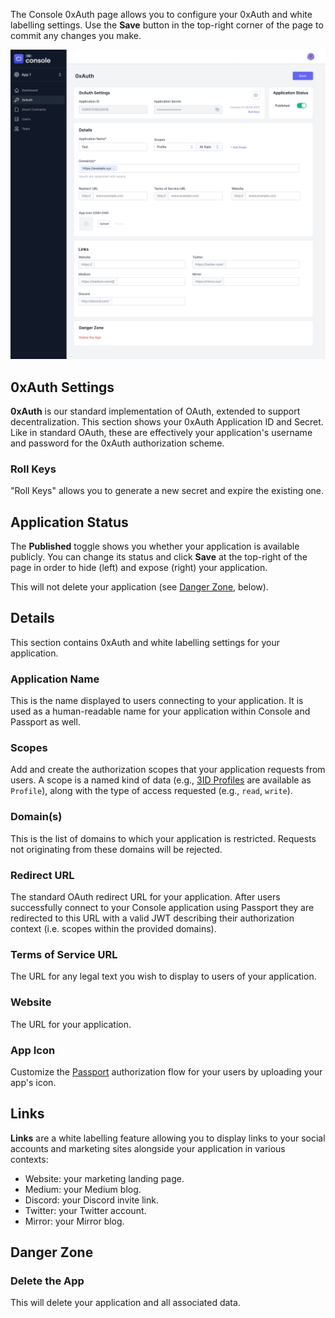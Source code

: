 The Console 0xAuth page allows you to configure your 0xAuth and white labelling
settings. Use the **Save** button in the top-right corner of the page to commit
any changes you make.

![0xAuth Config](../img/console-app-0xauth.png)

## 0xAuth Settings

**0xAuth** is our standard implementation of OAuth, extended to support
decentralization. This section shows your 0xAuth Application ID and Secret. Like
in standard OAuth, these are effectively your application's username and
password for the 0xAuth authorization scheme.

### Roll Keys

"Roll Keys" allows you to generate a new secret and expire the existing one.

## Application Status

The **Published** toggle shows you whether your application is available publicly.
You can change its status and click **Save** at the top-right of the page in order
to hide (left) and expose (right) your application.

This will not delete your application (see [Danger Zone](#danger-zone), below).

## Details

This section contains 0xAuth and white labelling settings for your application.

### Application Name

This is the name displayed to users connecting to your application. It is used
as a human-readable name for your application within Console and Passport as well.

### Scopes

Add and create the authorization scopes that your application requests from users.
A scope is a named kind of data (e.g., [3ID Profiles](../profile/index.md) are 
available as `Profile`), along with the type of access requested (e.g., `read`,
`write`).

### Domain(s)

This is the list of domains to which your application is restricted. Requests
not originating from these domains will be rejected.

### Redirect URL

The standard OAuth redirect URL for your application. After users successfully
connect to your Console application using Passport they are redirected to this
URL with a valid JWT describing their authorization context (i.e. scopes within
the provided domains).

### Terms of Service URL

The URL for any legal text you wish to display to users of your application.

### Website

The URL for your application.

### App Icon

Customize the [Passport](../passport/index.md) authorization flow for your users
by uploading your app's icon.

## Links

**Links** are a white labelling feature allowing you to display links to your
social accounts and marketing sites alongside your application in various contexts:

* Website: your marketing landing page.
* Medium: your Medium blog.
* Discord: your Discord invite link.
* Twitter: your Twitter account.
* Mirror: your Mirror blog.

## Danger Zone

### Delete the App

This will delete your application and all associated data.
